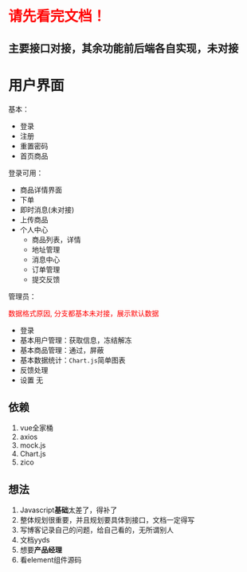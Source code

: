 # <p style="color:red">请先看完文档！</p>

## 主要接口对接，其余功能前后端各自实现，未对接

# 用户界面

基本：

+ 登录
+ 注册  
+ 重置密码
+ 首页商品  

登录可用：
+ 商品详情界面
+ 下单
+ 即时消息(未对接)
+ 上传商品
+ 个人中心
    + 商品列表，详情
    + 地址管理
    + 消息中心
    + 订单管理
    + 提交反馈

管理员：<p style="color:red">数据格式原因, 分支都基本未对接，展示默认数据</p>

+ 登录
+ 基本用户管理：获取信息，冻结解冻
+ 基本商品管理：通过，屏蔽
+ 基本数据统计：`Chart.js`简单图表
+ 反馈处理
+ 设置 无

## 依赖

1. vue全家桶
2. axios
3. mock.js
4. Chart.js
5. zico

## 想法

1. Javascript<b>基础</b>太差了，得补了
2. 整体规划很重要，并且规划要具体到接口，文档一定得写
3. 写博客记录自己的问题，给自己看的，无所谓别人
5. 文档yyds
6. 想要<b>产品经理</b>
8. 看element组件源码